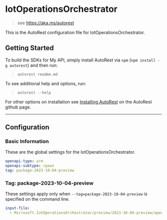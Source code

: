 # IotOperationsOrchestrator

> see https://aka.ms/autorest

This is the AutoRest configuration file for IotOperationsOrchestrator.

## Getting Started

To build the SDKs for My API, simply install AutoRest via `npm` (`npm install -g autorest`) and then run:

> `autorest readme.md`

To see additional help and options, run:

> `autorest --help`

For other options on installation see [Installing AutoRest](https://aka.ms/autorest/install) on the AutoRest github page.

---

## Configuration

### Basic Information

These are the global settings for the IotOperationsOrchestrator.

```yaml
openapi-type: arm
openapi-subtype: rpaas
tag: package-2023-10-04-preview
```

### Tag: package-2023-10-04-preview

These settings apply only when `--tag=package-2023-10-04-preview` is specified on the command line.

```yaml $(tag) == 'package-2023-10-04-preview'
input-file:
  - Microsoft.IotOperationsOrchestrator/preview/2023-10-04-preview/openapi.json
```
